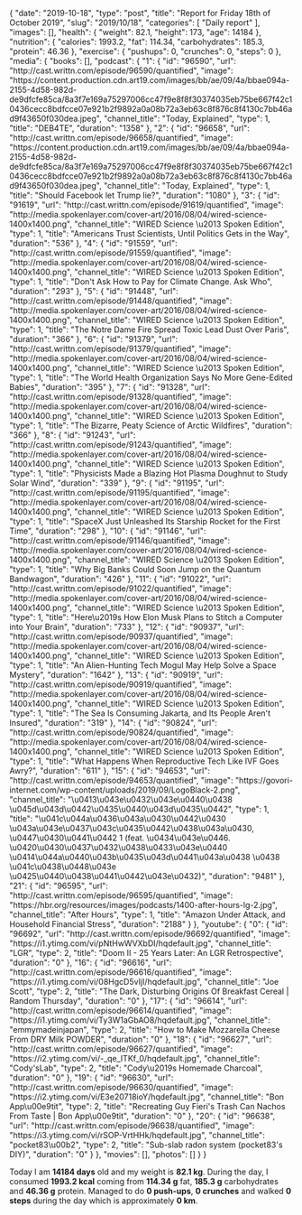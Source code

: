{
    "date": "2019-10-18",
    "type": "post",
    "title": "Report for Friday 18th of October 2019",
    "slug": "2019\/10\/18",
    "categories": [
        "Daily report"
    ],
    "images": [],
    "health": {
        "weight": 82.1,
        "height": 173,
        "age": 14184
    },
    "nutrition": {
        "calories": 1993.2,
        "fat": 114.34,
        "carbohydrates": 185.3,
        "protein": 46.36
    },
    "exercise": {
        "pushups": 0,
        "crunches": 0,
        "steps": 0
    },
    "media": {
        "books": [],
        "podcast": {
            "1": {
                "id": "96590",
                "url": "http:\/\/cast.writtn.com\/episode\/96590\/quantified",
                "image": "https:\/\/content.production.cdn.art19.com\/images\/bb\/ae\/09\/4a\/bbae094a-2155-4d58-982d-de9dfcfe85ca\/8a3f7e169a75297006cc47f9e8f8f30374035eb75be667f42c10436cecc8bdfcce07e921b2f9892a0a08b72a3eb63c8f876c8f4130c7bb46ad9f43650f030dea.jpeg",
                "channel_title": "Today, Explained",
                "type": 1,
                "title": "DEB4TE",
                "duration": "1358"
            },
            "2": {
                "id": "96658",
                "url": "http:\/\/cast.writtn.com\/episode\/96658\/quantified",
                "image": "https:\/\/content.production.cdn.art19.com\/images\/bb\/ae\/09\/4a\/bbae094a-2155-4d58-982d-de9dfcfe85ca\/8a3f7e169a75297006cc47f9e8f8f30374035eb75be667f42c10436cecc8bdfcce07e921b2f9892a0a08b72a3eb63c8f876c8f4130c7bb46ad9f43650f030dea.jpeg",
                "channel_title": "Today, Explained",
                "type": 1,
                "title": "Should Facebook let Trump lie?",
                "duration": "1080"
            },
            "3": {
                "id": "91619",
                "url": "http:\/\/cast.writtn.com\/episode\/91619\/quantified",
                "image": "http:\/\/media.spokenlayer.com\/cover-art\/2016\/08\/04\/wired-science-1400x1400.png",
                "channel_title": "WIRED Science \u2013 Spoken Edition",
                "type": 1,
                "title": "Americans Trust Scientists, Until Politics Gets in the Way",
                "duration": "536"
            },
            "4": {
                "id": "91559",
                "url": "http:\/\/cast.writtn.com\/episode\/91559\/quantified",
                "image": "http:\/\/media.spokenlayer.com\/cover-art\/2016\/08\/04\/wired-science-1400x1400.png",
                "channel_title": "WIRED Science \u2013 Spoken Edition",
                "type": 1,
                "title": "Don't Ask How to Pay for Climate Change. Ask Who",
                "duration": "293"
            },
            "5": {
                "id": "91448",
                "url": "http:\/\/cast.writtn.com\/episode\/91448\/quantified",
                "image": "http:\/\/media.spokenlayer.com\/cover-art\/2016\/08\/04\/wired-science-1400x1400.png",
                "channel_title": "WIRED Science \u2013 Spoken Edition",
                "type": 1,
                "title": "The Notre Dame Fire Spread Toxic Lead Dust Over Paris",
                "duration": "366"
            },
            "6": {
                "id": "91379",
                "url": "http:\/\/cast.writtn.com\/episode\/91379\/quantified",
                "image": "http:\/\/media.spokenlayer.com\/cover-art\/2016\/08\/04\/wired-science-1400x1400.png",
                "channel_title": "WIRED Science \u2013 Spoken Edition",
                "type": 1,
                "title": "The World Health Organization Says No More Gene-Edited Babies",
                "duration": "395"
            },
            "7": {
                "id": "91328",
                "url": "http:\/\/cast.writtn.com\/episode\/91328\/quantified",
                "image": "http:\/\/media.spokenlayer.com\/cover-art\/2016\/08\/04\/wired-science-1400x1400.png",
                "channel_title": "WIRED Science \u2013 Spoken Edition",
                "type": 1,
                "title": "The Bizarre, Peaty Science of Arctic Wildfires",
                "duration": "366"
            },
            "8": {
                "id": "91243",
                "url": "http:\/\/cast.writtn.com\/episode\/91243\/quantified",
                "image": "http:\/\/media.spokenlayer.com\/cover-art\/2016\/08\/04\/wired-science-1400x1400.png",
                "channel_title": "WIRED Science \u2013 Spoken Edition",
                "type": 1,
                "title": "Physicists Made a Blazing Hot Plasma Doughnut to Study Solar Wind",
                "duration": "339"
            },
            "9": {
                "id": "91195",
                "url": "http:\/\/cast.writtn.com\/episode\/91195\/quantified",
                "image": "http:\/\/media.spokenlayer.com\/cover-art\/2016\/08\/04\/wired-science-1400x1400.png",
                "channel_title": "WIRED Science \u2013 Spoken Edition",
                "type": 1,
                "title": "SpaceX Just Unleashed Its Starship Rocket for the First Time",
                "duration": "298"
            },
            "10": {
                "id": "91146",
                "url": "http:\/\/cast.writtn.com\/episode\/91146\/quantified",
                "image": "http:\/\/media.spokenlayer.com\/cover-art\/2016\/08\/04\/wired-science-1400x1400.png",
                "channel_title": "WIRED Science \u2013 Spoken Edition",
                "type": 1,
                "title": "Why Big Banks Could Soon Jump on the Quantum Bandwagon",
                "duration": "426"
            },
            "11": {
                "id": "91022",
                "url": "http:\/\/cast.writtn.com\/episode\/91022\/quantified",
                "image": "http:\/\/media.spokenlayer.com\/cover-art\/2016\/08\/04\/wired-science-1400x1400.png",
                "channel_title": "WIRED Science \u2013 Spoken Edition",
                "type": 1,
                "title": "Here\u2019s How Elon Musk Plans to Stitch a Computer into Your Brain",
                "duration": "733"
            },
            "12": {
                "id": "90937",
                "url": "http:\/\/cast.writtn.com\/episode\/90937\/quantified",
                "image": "http:\/\/media.spokenlayer.com\/cover-art\/2016\/08\/04\/wired-science-1400x1400.png",
                "channel_title": "WIRED Science \u2013 Spoken Edition",
                "type": 1,
                "title": "An Alien-Hunting Tech Mogul May Help Solve a Space Mystery",
                "duration": "1642"
            },
            "13": {
                "id": "90919",
                "url": "http:\/\/cast.writtn.com\/episode\/90919\/quantified",
                "image": "http:\/\/media.spokenlayer.com\/cover-art\/2016\/08\/04\/wired-science-1400x1400.png",
                "channel_title": "WIRED Science \u2013 Spoken Edition",
                "type": 1,
                "title": "The Sea Is Consuming Jakarta, and Its People Aren't Insured",
                "duration": "319"
            },
            "14": {
                "id": "90824",
                "url": "http:\/\/cast.writtn.com\/episode\/90824\/quantified",
                "image": "http:\/\/media.spokenlayer.com\/cover-art\/2016\/08\/04\/wired-science-1400x1400.png",
                "channel_title": "WIRED Science \u2013 Spoken Edition",
                "type": 1,
                "title": "What Happens When Reproductive Tech Like IVF Goes Awry?",
                "duration": "611"
            },
            "15": {
                "id": "94653",
                "url": "http:\/\/cast.writtn.com\/episode\/94653\/quantified",
                "image": "https:\/\/govori-internet.com\/wp-content\/uploads\/2019\/09\/LogoBlack-2.png",
                "channel_title": "\u0413\u043e\u0432\u043e\u0440\u0438 \u045d\u043d\u0442\u0435\u0440\u043d\u0435\u0442",
                "type": 1,
                "title": "\u041c\u044a\u0436\u043a\u0430\u0442\u0430 \u043a\u043e\u0437\u043c\u0435\u0442\u0438\u043a\u0430, \u0447\u0430\u0441\u0442 1 (feat. \u0434\u043e\u0446. \u0420\u0430\u0437\u0432\u0438\u0433\u043e\u0440 \u0414\u044a\u0440\u043b\u0435\u043d\u0441\u043a\u0438 \u0438 \u041c\u0438\u0448\u043e \u0425\u0440\u0438\u0441\u0442\u043e\u0432)",
                "duration": "9481"
            },
            "21": {
                "id": "96595",
                "url": "http:\/\/cast.writtn.com\/episode\/96595\/quantified",
                "image": "https:\/\/hbr.org\/resources\/images\/podcasts\/1400-after-hours-lg-2.jpg",
                "channel_title": "After Hours",
                "type": 1,
                "title": "Amazon Under Attack, and Household Financial Stress",
                "duration": "2188"
            }
        },
        "youtube": {
            "0": {
                "id": "96692",
                "url": "http:\/\/cast.writtn.com\/episode\/96692\/quantified",
                "image": "https:\/\/i1.ytimg.com\/vi\/pNtHwWVXbDI\/hqdefault.jpg",
                "channel_title": "LGR",
                "type": 2,
                "title": "Doom II - 25 Years Later: An LGR Retrospective",
                "duration": "0"
            },
            "16": {
                "id": "96616",
                "url": "http:\/\/cast.writtn.com\/episode\/96616\/quantified",
                "image": "https:\/\/i1.ytimg.com\/vi\/08HgcD5vIjI\/hqdefault.jpg",
                "channel_title": "Joe Scott",
                "type": 2,
                "title": "The Dark, Disturbing Origins Of Breakfast Cereal | Random Thursday",
                "duration": "0"
            },
            "17": {
                "id": "96614",
                "url": "http:\/\/cast.writtn.com\/episode\/96614\/quantified",
                "image": "https:\/\/i1.ytimg.com\/vi\/Ty3W1aGbAO8\/hqdefault.jpg",
                "channel_title": "emmymadeinjapan",
                "type": 2,
                "title": "How to Make Mozzarella Cheese From DRY Milk POWDER",
                "duration": "0"
            },
            "18": {
                "id": "96627",
                "url": "http:\/\/cast.writtn.com\/episode\/96627\/quantified",
                "image": "https:\/\/i2.ytimg.com\/vi\/-_qe_ITKf_0\/hqdefault.jpg",
                "channel_title": "Cody'sLab",
                "type": 2,
                "title": "Cody\u2019s Homemade Charcoal",
                "duration": "0"
            },
            "19": {
                "id": "96630",
                "url": "http:\/\/cast.writtn.com\/episode\/96630\/quantified",
                "image": "https:\/\/i2.ytimg.com\/vi\/E3e20718ioY\/hqdefault.jpg",
                "channel_title": "Bon App\u00e9tit",
                "type": 2,
                "title": "Recreating Guy Fieri's Trash Can Nachos From Taste | Bon App\u00e9tit",
                "duration": "0"
            },
            "20": {
                "id": "96638",
                "url": "http:\/\/cast.writtn.com\/episode\/96638\/quantified",
                "image": "https:\/\/i3.ytimg.com\/vi\/rSOP-VrtHHk\/hqdefault.jpg",
                "channel_title": "pocket83\u00b2",
                "type": 2,
                "title": "Sub-slab radon system (pocket83's DIY)",
                "duration": "0"
            }
        },
        "movies": [],
        "photos": []
    }
}

Today I am <strong>14184 days</strong> old and my weight is <strong>82.1 kg</strong>. During the day, I consumed <strong>1993.2 kcal</strong> coming from <strong>114.34 g</strong> fat, <strong>185.3 g</strong> carbohydrates and <strong>46.36 g</strong> protein. Managed to do <strong>0 push-ups</strong>, <strong>0 crunches</strong> and walked <strong>0 steps</strong> during the day which is approximately <strong>0 km</strong>.